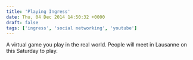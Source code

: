 ```yaml
---
title: 'Playing Ingress'
date: Thu, 04 Dec 2014 14:50:32 +0000
draft: false
tags: ['ingress', 'social networking', 'youtube']
---
```


A virtual game you play in the real world. People will meet in Lausanne on this Saturday to play.